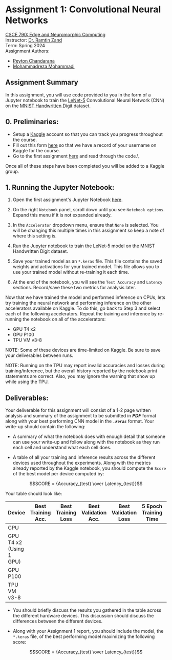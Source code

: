 # Assignment 1: Convolutional Neural Networks

[CSCE 790: Edge and Neuromorphic Computing]()  
Instructor: [Dr. Ramtin Zand]()  
Term: Spring 2024  
Assignment Authors:

- [Peyton Chandarana](https://www.icaslab.com/team#h.dyv40hb73ug5)
- [Mohammadreza Mohammadi](https://www.icaslab.com/team#h.dyv40hb73ug5)

## Assignment Summary

In this assignment, you will use code provided to you in the form of a Jupyter notebook to train the [LeNet-5](https://doi.org/10.1109/5.726791) Convolutional Neural Network (CNN) on the [MNIST Handwritten Digit](http://yann.lecun.com/exdb/mnist/) dataset.

## 0. Preliminaries:

- Setup a [Kaggle](https://kaggle.com) account so that you can track you progress throughout the course.
- Fill out this form [here](https://forms.gle/CuLbTcY9VvBtN2Ro9) so that we have a record of your username on Kaggle for the course.
- Go to the first assignment [here](https://www.kaggle.com/icaslab/lenet-5-mnist-classification) and read through the code.\

Once all of these steps have been completed you will be added to a Kaggle group.

## 1. Running the Jupyter Notebook:

1. Open the first assignment's Jupyter Notebook [here](https://www.kaggle.com/icaslab/lenet-5-mnist-classification).

2. On the right `Notebook` panel, scroll down until you see `Notebook options`. Expand this menu if it is not expanded already.

3. In the `Accelerator` dropdown menu, ensure that `None` is selected. You will be changing this multiple times in this assignment so keep a note of where this setting is.

4. Run the Jupyter notebook to train the LeNet-5 model on the MNIST Handwritten Digit dataset.

5. Save your trained model as an `*.keras` file. This file contains the saved weights and activations for your trained model. This file allows you to use your trained model without re-training it each time.

6. At the end of the notebook, you will see the `Test Accuracy` and `Latency` sections. Record/save these two metrics for analysis later.

Now that we have trained the model and performed inference on CPUs, lets try training the neural network and performing inference on the other accelerators available on Kaggle. To do this, go back to Step 3 and select each of the following accelerators. Repeat the training and inference by re-running the notebook on all of the accelerators:

- GPU T4 x2
- GPU P100
- TPU VM v3-8

NOTE: Some of these devices are time-limited on Kaggle. Be sure to save your deliverables between runs.

NOTE: Running on the TPU may report invalid accuracies and losses during training/inference, but the overall history reported by the notebook print statements are correct. Also, you may ignore the warning that show up while using the TPU.

## Deliverables:

Your deliverable for this assignment will consist of a 1-2 page written analysis and summary of the assignment to be submitted in **_PDF_** format along with your best performing CNN model in the **_`.keras`_** format. Your write-up should contain the following:

- A summary of what the notebook does with enough detail that someone can use your write-up and follow along with the notebook as they run each cell and understand what each cell does.

- A table of all your training and inference results across the different devices used throughout the experiments. Along with the metrics already reported by the Kaggle notebook, you should compute the `Score` of the best model per device computed by:

$$SCORE = {Accuracy_{test} \over Latency_{test}}$$

Your table should look like:

| Device                  | Best Training Acc. | Best Training Loss | Best Validation Acc. | Best Validation Loss | 5 Epoch Training Time | Average Test Accuracy | Average Test Loss | Average Test Latency | Score |
| ----------------------- | ------------------ | ------------------ | -------------------- | -------------------- | --------------------- | --------------------- | ----------------- | -------------------- | ----- |
| CPU                     |
| GPU T4 x2 (Using 1 GPU) |
| GPU P100                |
| TPU VM v3-8             |

- You should briefly discuss the results you gathered in the table across the different hardware devices. This discussion should discuss the differences between the different devices.

- Along with your Assignment 1 report, you should include the model, the `*.keras` file, of the best performing model maximizing the following score:

$$SCORE = {Accuracy_{test} \over Latency_{test}}$$
